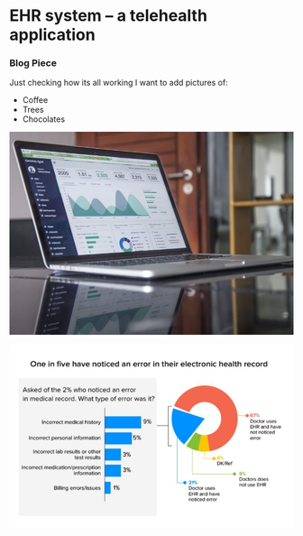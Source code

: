 # EHR system – a telehealth application
### Blog Piece
 
Just checking how its all working
I want to add pictures of:
- Coffee
- Trees
- Chocolates


![alt text](https://github.com/AmarFurqan/AmarFurqan.github.io/blob/main/0.jpg?raw=true)



<p align="center">
  <img src="https://github.com/AmarFurqan/AmarFurqan.github.io/blob/main/1.jpg?raw=true">
</p>



